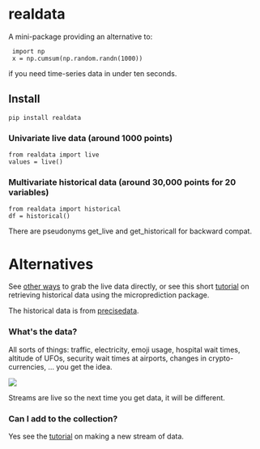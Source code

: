 # realdata

A mini-package providing an alternative to:

     import np
     x = np.cumsum(np.random.randn(1000))

if you need time-series data in under ten seconds. 

## Install

    pip install realdata
    
### Univariate live data (around 1000 points) 

    from realdata import live
    values = live()
    
### Multivariate historical data (around 30,000 points for 20 variables)

    from realdata import historical
    df = historical()
    
    
There are pseudonyms get_live and get_historicall for backward compat. 
# Alternatives

See [other ways](https://www.microprediction.org/features.html) to grab the live data directly, or see this short [tutorial](https://www.microprediction.com/python-3) on retrieving historical data using the microprediction package.  

The historical data is from [precisedata](https://github.com/microprediction/precisedata). 

### What's the data?

All sorts of things: traffic, electricity, emoji usage, hospital wait times, altitude of UFOs, security wait times at airports, changes in crypto-currencies, ... you get the idea. 

![](https://i.imgur.com/LmrmLQF.png)

Streams are live so the next time you get data, it will be different. 

### Can I add to the collection?

Yes see the [tutorial](https://www.microprediction.com/python-4) on making a new stream of data. 
